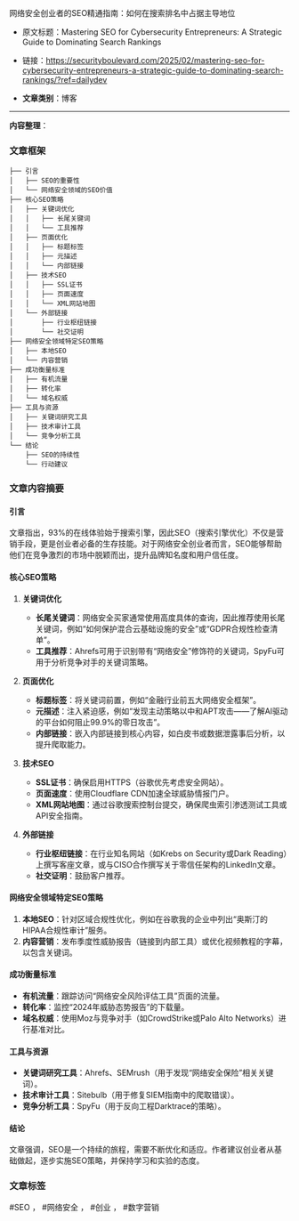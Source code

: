 网络安全创业者的SEO精通指南：如何在搜索排名中占据主导地位  
  - 原文标题：Mastering SEO for Cybersecurity Entrepreneurs: A Strategic Guide to Dominating Search Rankings  
  - 链接：https://securityboulevard.com/2025/02/mastering-seo-for-cybersecurity-entrepreneurs-a-strategic-guide-to-dominating-search-rankings/?ref=dailydev  

- **文章类别**：博客  

---

**内容整理**：  

### 文章框架  
```
├── 引言
│   ├── SEO的重要性
│   └── 网络安全领域的SEO价值
├── 核心SEO策略
│   ├── 关键词优化
│   │   ├── 长尾关键词
│   │   └── 工具推荐
│   ├── 页面优化
│   │   ├── 标题标签
│   │   ├── 元描述
│   │   └── 内部链接
│   ├── 技术SEO
│   │   ├── SSL证书
│   │   ├── 页面速度
│   │   └── XML网站地图
│   └── 外部链接
│       ├── 行业枢纽链接
│       └── 社交证明
├── 网络安全领域特定SEO策略
│   ├── 本地SEO
│   └── 内容营销
├── 成功衡量标准
│   ├── 有机流量
│   ├── 转化率
│   └── 域名权威
├── 工具与资源
│   ├── 关键词研究工具
│   ├── 技术审计工具
│   └── 竞争分析工具
└── 结论
    ├── SEO的持续性
    └── 行动建议
```

### 文章内容摘要  
#### 引言  
文章指出，93%的在线体验始于搜索引擎，因此SEO（搜索引擎优化）不仅是营销手段，更是创业者必备的生存技能。对于网络安全创业者而言，SEO能够帮助他们在竞争激烈的市场中脱颖而出，提升品牌知名度和用户信任度。  

#### 核心SEO策略  
1. **关键词优化**  
   - **长尾关键词**：网络安全买家通常使用高度具体的查询，因此推荐使用长尾关键词，例如“如何保护混合云基础设施的安全”或“GDPR合规性检查清单”。  
   - **工具推荐**：Ahrefs可用于识别带有“网络安全”修饰符的关键词，SpyFu可用于分析竞争对手的关键词策略。  

2. **页面优化**  
   - **标题标签**：将关键词前置，例如“金融行业前五大网络安全框架”。  
   - **元描述**：注入紧迫感，例如“发现主动策略以中和APT攻击——了解AI驱动的平台如何阻止99.9%的零日攻击”。  
   - **内部链接**：嵌入内部链接到核心内容，如白皮书或数据泄露事后分析，以提升爬取能力。  

3. **技术SEO**  
   - **SSL证书**：确保启用HTTPS（谷歌优先考虑安全网站）。  
   - **页面速度**：使用Cloudflare CDN加速全球威胁情报门户。  
   - **XML网站地图**：通过谷歌搜索控制台提交，确保爬虫索引渗透测试工具或API安全指南。  

4. **外部链接**  
   - **行业枢纽链接**：在行业知名网站（如Krebs on Security或Dark Reading）上撰写客座文章，或与CISO合作撰写关于零信任架构的LinkedIn文章。  
   - **社交证明**：鼓励客户推荐。  

#### 网络安全领域特定SEO策略  
1. **本地SEO**：针对区域合规性优化，例如在谷歌我的企业中列出“奥斯汀的HIPAA合规性审计”服务。  
2. **内容营销**：发布季度性威胁报告（链接到内部工具）或优化视频教程的字幕，以包含关键词。  

#### 成功衡量标准  
- **有机流量**：跟踪访问“网络安全风险评估工具”页面的流量。  
- **转化率**：监控“2024年威胁态势报告”的下载量。  
- **域名权威**：使用Moz与竞争对手（如CrowdStrike或Palo Alto Networks）进行基准对比。  

#### 工具与资源  
- **关键词研究工具**：Ahrefs、SEMrush（用于发现“网络安全保险”相关关键词）。  
- **技术审计工具**：Sitebulb（用于修复SIEM指南中的爬取错误）。  
- **竞争分析工具**：SpyFu（用于反向工程Darktrace的策略）。  

#### 结论  
文章强调，SEO是一个持续的旅程，需要不断优化和适应。作者建议创业者从基础做起，逐步实施SEO策略，并保持学习和实验的态度。  

### 文章标签  
#SEO ， #网络安全 ， #创业 ， #数字营销